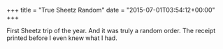 +++
title = "True Sheetz Random"
date = "2015-07-01T03:54:12+00:00"
+++

First Sheetz trip of the year. And it was truly a random order. The receipt printed before I even knew what I had.
			